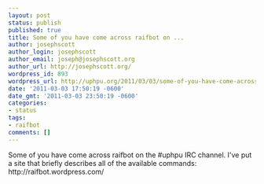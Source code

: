 ```yaml
---
layout: post
status: publish
published: true
title: Some of you have come across raifbot on ...
author: josephscott
author_login: josephscott
author_email: joseph@josephscott.org
author_url: http://josephscott.org/
wordpress_id: 893
wordpress_url: http://uphpu.org/2011/03/03/some-of-you-have-come-across-raifbot-on/
date: '2011-03-03 17:50:19 -0600'
date_gmt: '2011-03-03 23:50:19 -0600'
categories:
- status
tags:
- raifbot
comments: []
---
```

<p>Some of you have come across raifbot on the #uphpu IRC channel.  I've put a site that briefly describes all of the available commands: http://raifbot.wordpress.com/</p>
